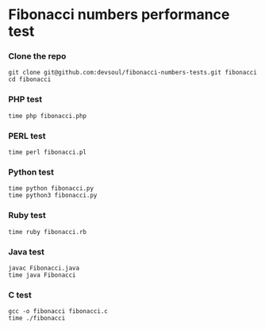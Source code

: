 Fibonacci numbers performance test
==================================

### Clone the repo
	git clone git@github.com:devsoul/fibonacci-numbers-tests.git fibonacci
	cd fibonacci
	
### PHP test 
	time php fibonacci.php

### PERL test
	time perl fibonacci.pl
	
### Python test
	time python fibonacci.py
	time python3 fibonacci.py

### Ruby test
	time ruby fibonacci.rb
	
### Java test
    javac Fibonacci.java 
    time java Fibonacci 

### C test
    gcc -o fibonacci fibonacci.c
    time ./fibonacci

